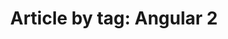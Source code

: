 ---
layout: blog_by_tag
tag: Angular2
permalink: tags/Angular2/
title: "Article by tag: Angular 2"
---